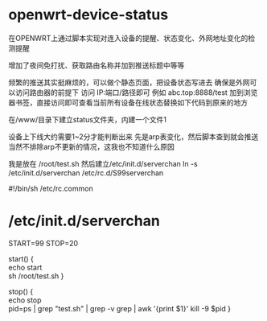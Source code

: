 # openwrt-device-status
在OPENWRT上通过脚本实现对连入设备的提醒、状态变化、外网地址变化的检测提醒

增加了夜间免打扰、获取路由名称并加到推送标题中等等


频繁的推送其实挺麻烦的，可以做个静态页面，把设备状态写进去
确保是外网可以访问路由器的前提下
访问  IP:端口/路径即可
例如 abc.top:8888/test
加到浏览器书签，直接访问即可查看当前所有设备在线状态替换如下代码到原来的地方

在/www/目录下建立status文件夹，内建一个文件1


设备上下线大约需要1~2分才能判断出来
先是arp表变化，然后脚本查到就会推送
当然不排除arp不更新的情况，这我也不知道什么原因

我是放在 /root/test.sh
然后建立/etc/init.d/serverchan
ln -s /etc/init.d/serverchan /etc/rc.d/S99serverchan


#!/bin/sh /etc/rc.common
# /etc/init.d/serverchan

START=99
STOP=20

start() {          
        echo start  
        sh /root/test.sh
}                   
   
stop() {            
        echo stop  
         pid=ps | grep "test.sh" | grep -v grep | awk '{print $1}'
         kill -9 $pid
}  
